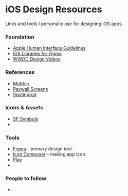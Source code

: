# iOS Design Resources

Links and tools I personally use for designing iOS apps.


### Foundation
- [Apple Human Interface Guidelines](https://developer.apple.com/design/human-interface-guidelines/)
- [iOS Libraries for Figma](https://www.figma.com/@apple)
- [WWDC Design Videos](https://developer.apple.com/videos/design/)

### References
- [Mobbin](https://mobbin.com/) 
- [Paywall Screens](https://www.paywallscreens.com/) 
- [Spotinprod](https://www.spottedinprod.com/)

### Icons & Assets
- [SF Symbols](https://developer.apple.com/sf-symbols/)
- 

### Tools
- [Figma](https://www.figma.com/) - primary design tool. 
- [Icon Composer](https://developer.apple.com/icon-composer/) - making app icon. 
- [Play](https://www.createwithplay.com/)
- 

### People to follow
- 
